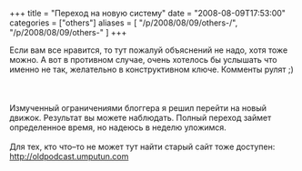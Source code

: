 +++
title = "Переход на новую систему"
date = "2008-08-09T17:53:00"
categories = ["others"]
aliases = [
    "/p/2008/08/09/others-/",
    "/p/2008/08/09/others-"
]
+++


Если вам все нравится, то тут пожалуй объяснений не надо, хотя тоже можно. А вот в противном случае, очень хотелось бы услышать что именно не так, желательно в конструктивном ключе. Комменты рулят ;)<br/><br/><a name='more'></a><br/><br/>Измученный ограничениями блоггера я решил перейти на новый движок. Результат вы можете наблюдать. Полный переход займет определенное время, но надеюсь в неделю уложимся.<br/><br/>Для тех, кто что–то не может тут найти старый сайт тоже доступен: <a href="http://oldpodcast.umputun.com" target="_blank">http://oldpodcast.umputun.com</a>